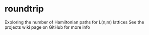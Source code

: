 # roundtrip
Exploring the number of Hamiltonian paths for L(n,m) lattices
See the projects wiki page on GitHub for more info
